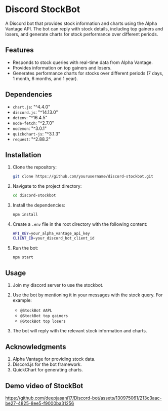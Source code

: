 # Discord StockBot

A Discord bot that provides stock information and charts using the Alpha Vantage API. The bot can reply with stock details, including top gainers and losers, and generate charts for stock performance over different periods.

## Features

- Responds to stock queries with real-time data from Alpha Vantage.
- Provides information on top gainers and losers.
- Generates performance charts for stocks over different periods (7 days, 1 month, 6 months, and 1 year).

## Dependencies

- `chart.js`: "^4.4.0"
- `discord.js`: "^14.13.0"
- `dotenv`: "^16.4.5"
- `node-fetch`: "^2.7.0"
- `nodemon`: "^3.0.1"
- `quickchart-js`: "^3.1.3"
- `request`: "^2.88.2"

## Installation

1. Clone the repository:
   ```bash
   git clone https://github.com/yourusername/discord-stockbot.git
2. Navigate to the project directory:
   ```bash
   cd discord-stockbot
3. Install the dependencies:
   ```bash
   npm install
4. Create a `.env` file in the root directory with the following content:
   ```bash
   API_KEY=your_alpha_vantage_api_key
   CLIENT_ID=your_discord_bot_client_id
5. Run the bot:
   ```bash
   npm start

## Usage

1. Join my discord server to use the stockbot.
2. Use the bot by mentioning it in your messages with the stock query. For example:
    - `@StockBot AAPL`
    - `@StockBot top gainers`
    - `@StockBot top losers`
   
3. The bot will reply with the relevant stock information and charts.
  
## Acknowledgments

1. Alpha Vantage for providing stock data.
2. Discord.js for the bot framework.
3. QuickChart for generating charts.

## Demo video of StockBot

https://github.com/deepjasani17/Discord-bot/assets/130975061/213c3aac-be27-4825-8ee5-f9000ba31256
